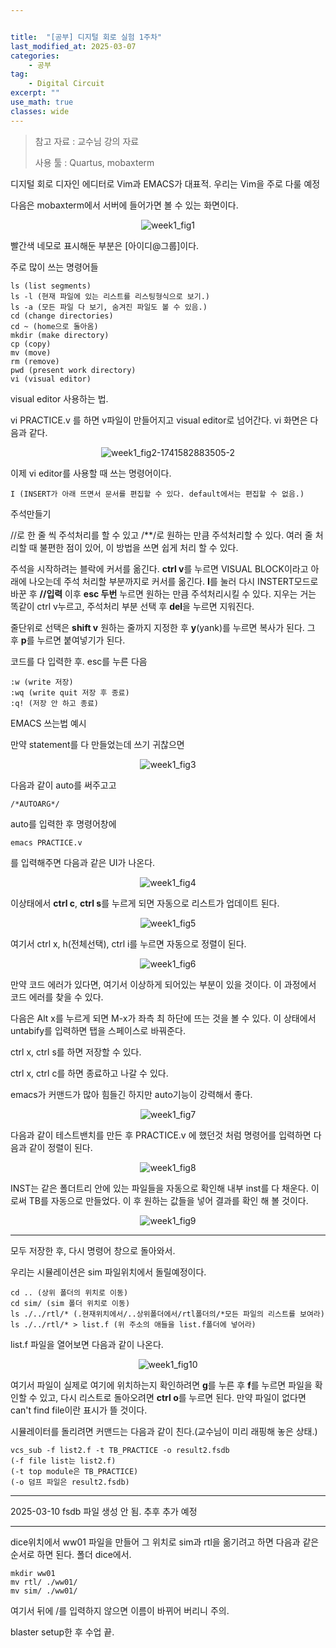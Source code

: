 ```yaml
---


title:  "[공부] 디지털 회로 실험 1주차"
last_modified_at: 2025-03-07
categories:
    - 공부
tag: 
    - Digital Circuit
excerpt: ""
use_math: true
classes: wide
---
```





>참고 자료 : 교수님 강의 자료
>
>사용 툴 : Quartus, mobaxterm



디지털 회로 디자인 에디터로 Vim과 EMACS가 대표적. 우리는 Vim을 주로 다룰 예정

다음은 mobaxterm에서 서버에 들어가면 볼 수 있는 화면이다. 

<center><img src="../../assets/img/2025-03-07-dcd1/week1_fig1.png" alt="week1_fig1"/></center>

빨간색 네모로 표시해둔 부분은 [아이디@그룹]이다.

주로 많이 쓰는 명령어들

```linux
ls (list segments)
ls -l (현재 파일에 있는 리스트를 리스팅형식으로 보기.)
ls -a (모든 파일 다 보기, 숨겨진 파일도 볼 수 있음.)
cd (change directories)
cd ~ (home으로 돌아옴)
mkdir (make directory)
cp (copy)
mv (move)
rm (remove)
pwd (present work directory)
vi (visual editor)
```

visual editor 사용하는 법.

vi PRACTICE.v 를 하면 v파일이 만들어지고 visual editor로 넘어간다. vi 화면은 다음과 같다. 

<center><img src="../../assets/img/2025-03-07-dcd1/week1_fig2-1741582883505-2.png" alt="week1_fig2-1741582883505-2"/></center>

이제 vi editor를 사용할 때 쓰는 명령어이다.

```
I (INSERT가 아래 뜨면서 문서를 편집할 수 있다. default에서는 편집할 수 없음.)
```

주석만들기

//로 한 줄 씩 주석처리를 할 수 있고 /**/로 원하는 만큼 주석처리할 수 있다. 여러 줄 처리할 때 불편한 점이 있어, 이 방법을 쓰면 쉽게 처리 할 수 있다.

주석을 시작하려는 블락에 커서를 옮긴다.
**ctrl v**를 누르면 VISUAL BLOCK이라고 아래에 나오는데 주석 처리할 부분까지로 커서를 옮긴다.
**I**를 눌러 다시 INSTERT모드로 바꾼 후 **//입력**
이후 **esc 두번** 누르면 원하는 만큼 주석처리시킬 수 있다.
지우는 거는 똑같이 ctrl v누르고, 주석처리 부분 선택 후 **del**을 누르면 지워진다.

줄단위로 선택은 **shift v** 원하는 줄까지 지정한 후 **y**(yank)를 누르면 복사가 된다. 그 후 **p**를 누르면 붙여넣기가 된다.

코드를 다 입력한 후. esc를 누른 다음

```
:w (write 저장)
:wq (write quit 저장 후 종료)
:q! (저장 안 하고 종료) 
```

 EMACS 쓰는법 예시

만약 statement를 다 만들었는데  쓰기 귀찮으면

<center><img src="../../assets/img/2025-03-07-dcd1/week1_fig3-1741585458859-10.png" alt="week1_fig3"/></center>

다음과 같이 auto를 써주고고

```
/*AUTOARG*/
```

auto를 입력한 후 명령어창에 

```
emacs PRACTICE.v
```

를 입력해주면 다음과 같은 UI가 나온다.

<center><img src="../../assets/img/2025-03-07-dcd1/week1_fig4-1741585244782-6.png" alt="week1_fig4"/></center>

이상태에서 **ctrl c**, **ctrl s**를 누르게 되면 자동으로 리스트가 업데이트 된다.

 <center><img src="../../assets/img/2025-03-07-dcd1/week1_fig5.png" alt="week1_fig5"/></center>

여기서 ctrl x, h(전체선택), ctrl i를 누르면 자동으로 정렬이 된다. 

<center><img src="../../assets/img/2025-03-07-dcd1/week1_fig6.png" alt="week1_fig6"/></center>

 만약 코드 에러가 있다면, 여기서 이상하게 되어있는 부분이 있을 것이다. 이 과정에서 코드 에러를 찾을 수 있다.

다음은 Alt x를 누르게 되면 M-x가 좌측 최 하단에 뜨는 것을 볼 수 있다. 이 상태에서 untabify를 입력하면 탭을 스페이스로 바꿔준다. 

ctrl x, ctrl s를 하면 저장할 수 있다.

ctrl x, ctrl c를 하면 종료하고 나갈 수 있다.

emacs가 커맨드가 많아 힘들긴 하지만 auto기능이 강력해서 좋다.

<center><img src="../../assets/img/2025-03-07-dcd1/week1_fig7-1741586899393-20.png" alt="week1_fig7"/></center>

다음과 같이 테스트밴치를 만든 후 PRACTICE.v 에 했던것 처럼 명령어를 입력하면 다음과 같이 정렬이 된다.

<center><img src="../../assets/img/2025-03-07-dcd1/week1_fig8.png" alt="week1_fig8"/></center>

INST는 같은 폴더트리 안에 있는 파일들을 자동으로 확인해 내부 inst를 다 채운다. 이로써 TB를 자동으로 만들었다. 이 후 원하는 값들을 넣어 결과를 확인 해 볼 것이다. 

<center><img src="../../assets/img/2025-03-07-dcd1/week1_fig9.png" alt="week1_fig9"/></center>

------

모두 저장한 후, 다시 명령어 창으로 돌아와서.

우리는 시뮬레이션은 sim 파일위치에서 돌릴예정이다. 

```
cd .. (상위 폴더의 위치로 이동)
cd sim/ (sim 폴더 위치로 이동)
ls ./../rtl/* (.현재위치에서/..상위폴더에서/rtl폴더의/*모든 파일의 리스트를 보여라)
ls ./../rtl/* > list.f (위 주소의 애들을 list.f폴더에 넣어라)
```

list.f 파일을 열어보면 다음과 같이 나온다.

<center><img src="../../assets/img/2025-03-07-dcd1/week1_fig10.png" alt="week1_fig10"/></center>

여기서 파일이 실제로 여기에 위치하는지 확인하려면 **g**를 누른 후 **f**를 누르면 파일을 확인할 수 있고, 다시 리스트로 돌아오려면 **ctrl o**를 누르면 된다. 만약 파일이 없다면 can't find file이란 표시가 뜰 것이다.

시뮬레이터를 돌리려면 커맨드는 다음과 같이 친다.(교수님이 미리 래핑해 놓은 상태.)

```
vcs_sub -f list2.f -t TB_PRACTICE -o result2.fsdb
(-f file list는 list2.f)
(-t top module은 TB_PRACTICE)
(-o 덤프 파일은 result2.fsdb)
```

------

2025-03-10 fsdb 파일 생성 안 됨. 추후 추가 예정

------

dice위치에서 ww01 파일을 만들어 그 위치로 sim과 rtl을 옮기려고 하면 다음과 같은 순서로 하면 된다. 폴더 dice에서.

```
mkdir ww01
mv rtl/ ./ww01/
mv sim/ ./ww01/
```

여기서 뒤에 /를 입력하지 않으면 이름이 바뀌어 버리니 주의.



blaster setup한 후 수업 끝.

